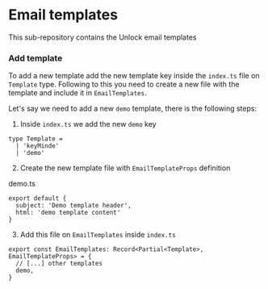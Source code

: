 # Email templates

This sub-repository contains the Unlock email templates

### Add template

To add a new template add the new template key inside the `index.ts` file on `Template` type.
Following to this you need to create a new file with the template and include it in `EmailTemplates`.

Let's say we need to add a new `demo` template, there is the following steps:

1. Inside `index.ts` we add the new `demo` key

```
type Template =
  | 'keyMinde'
  | 'demo'
```

2. Create the new template file with `EmailTemplateProps` definition

demo.ts

```
export default {
  subject: 'Demo template header',
  html: 'demo template content'
}
```

3. Add this file on `EmailTemplates` inside `index.ts`

```
export const EmailTemplates: Record<Partial<Template>, EmailTemplateProps> = {
  // [...] other templates
  demo,
}
```
